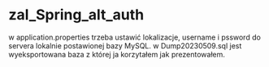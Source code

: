 # zal_Spring_alt_auth
w application.properties trzeba ustawić lokalizacje, username i pssword do servera lokalnie postawionej bazy MySQL.
w Dump20230509.sql jest wyeksportowana baza z której ja korzytałem jak prezentowałem.
